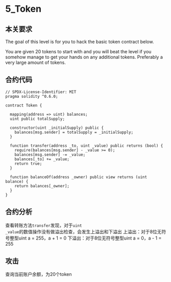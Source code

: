 5_Token
==

本关要求
--

The goal of this level is for you to hack the basic token contract below.

You are given 20 tokens to start with and you will beat the level if you somehow manage to get your hands on any additional tokens. Preferably a very large amount of tokens.

合约代码
--

    // SPDX-License-Identifier: MIT
    pragma solidity ^0.6.0;

    contract Token {

      mapping(address => uint) balances;
      uint public totalSupply;

      constructor(uint _initialSupply) public {
        balances[msg.sender] = totalSupply = _initialSupply;
      }

      function transfer(address _to, uint _value) public returns (bool) {
        require(balances[msg.sender] - _value >= 0);
        balances[msg.sender] -= _value;
        balances[_to] += _value;
        return true;
      }

      function balanceOf(address _owner) public view returns (uint balance) {
        return balances[_owner];
      }
    }

合约分析
--

查看转账方法<code>transfer</code>发现，对于<code>uint _value</code>的数值操作没有做溢出检查，会发生上溢出和下溢出
上溢出：对于8位无符号整型uint a = 255，a + 1 = 0
下溢出：对于8位无符号整型uint a = 0，a - 1 = 255

攻击
--

查询当前账户余额，为20个token
